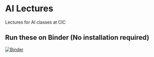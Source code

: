 # AI Lectures
Lectures for AI classes at CIC

## Run these on Binder (No installation required)
[![Binder](https://mybinder.org/badge_logo.svg)](https://mybinder.org/v2/gh/Ridhwanluthra/ai_lectures/master)
